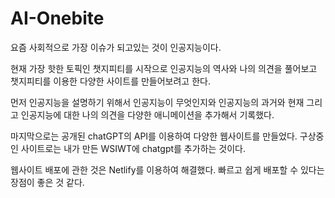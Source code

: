 # AI-Onebite

요즘 사회적으로 가장 이슈가 되고있는 것이 인공지능이다.

현재 가장 핫한 토픽인 챗지피티를 시작으로 인공지능의 역사와 나의 의견을 풀어보고 챗지피티를 이용한 다양한 사이트를 만들어보려고 한다.

먼저 인공지능을 설명하기 위해서 인공지능이 무엇인지와 인공지능의 과거와 현재 그리고 인공지능에 대한 나의 의견을 다양한 애니메이션을 추가해서 기록했다.

마지막으로는 공개된 chatGPT의 API를 이용하여 다양한 웹사이트를 만들었다. 구상중인 사이트로는 내가 만든 WSIWT에 chatgpt를 추가하는 것이다. 

웹사이트 배포에 관한 것은 Netlify를 이용하여 해결했다. 빠르고 쉽게 배포할 수 있다는 장점이 좋은 것 같다.
